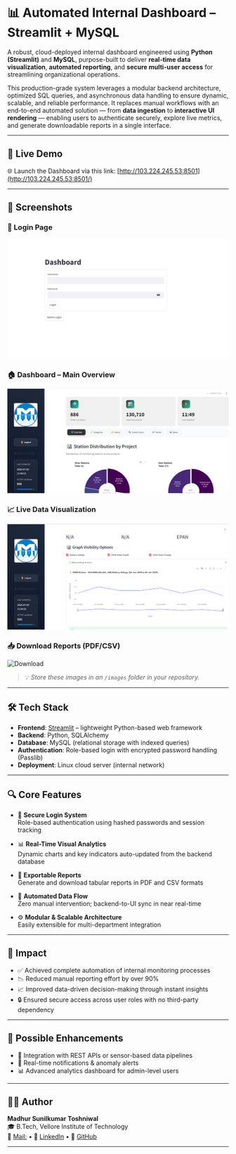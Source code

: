 # 📊 Automated Internal Dashboard – Streamlit + MySQL

A robust, cloud-deployed internal dashboard engineered using **Python (Streamlit)** and **MySQL**, purpose-built to deliver **real-time data visualization**, **automated reporting**, and **secure multi-user access** for streamlining organizational operations.

This production-grade system leverages a modular backend architecture, optimized SQL queries, and asynchronous data handling to ensure dynamic, scalable, and reliable performance. It replaces manual workflows with an end-to-end automated solution — from **data ingestion** to **interactive UI rendering** — enabling users to authenticate securely, explore live metrics, and generate downloadable reports in a single interface.

---

## 🚀 Live Demo

🌐 Launch the Dashboard via this link: [http://103.224.245.53:8501](http://103.224.245.53:8501/)

---

## 📸 Screenshots

### 🔐 Login Page
![Login Page](https://github.com/MadhurToshniwal/HydroAnalytics/blob/main/dashboard%201.png)

### 🏠 Dashboard – Main Overview
![Dashboard](https://github.com/MadhurToshniwal/HydroAnalytics/blob/main/dashboard2.png?raw=true)

### 📈 Live Data Visualization
![Graphs](https://github.com/MadhurToshniwal/HydroAnalytics/blob/main/dashboard3.png)

### 📥 Download Reports (PDF/CSV)
![Download](images/download_report.png)

> 💡 _Store these images in an `/images` folder in your repository._

---

## 🛠️ Tech Stack

- **Frontend**: [Streamlit](https://streamlit.io/) – lightweight Python-based web framework
- **Backend**: Python, SQLAlchemy
- **Database**: MySQL (relational storage with indexed queries)
- **Authentication**: Role-based login with encrypted password handling (Passlib)
- **Deployment**: Linux cloud server (internal network)

---

## 🔍 Core Features

- 🔐 **Secure Login System**  
  Role-based authentication using hashed passwords and session tracking

- 📊 **Real-Time Visual Analytics**  
  Dynamic charts and key indicators auto-updated from the backend database

- 📂 **Exportable Reports**  
  Generate and download tabular reports in PDF and CSV formats

- 🔄 **Automated Data Flow**  
  Zero manual intervention; backend-to-UI sync in near real-time

- ⚙️ **Modular & Scalable Architecture**  
  Easily extensible for multi-department integration

---

## 🌟 Impact

- ✅ Achieved complete automation of internal monitoring processes
- 📉 Reduced manual reporting effort by over 90%
- 📈 Improved data-driven decision-making through instant insights
- 🔒 Ensured secure access across user roles with no third-party dependency

---

## 🧩 Possible Enhancements

- 📡 Integration with REST APIs or sensor-based data pipelines
- 🔔 Real-time notifications & anomaly alerts
- 📊 Advanced analytics dashboard for admin-level users

---

## 👨‍💻 Author

**Madhur Sunilkumar Toshniwal**  
🎓 B.Tech, Vellore Institute of Technology  
📧 [Mail:](mailto:madhurtoshniwal03@gmail.com) • 🔗 [LinkedIn](https://linkedin.com/in/madhur-toshniwal
) • 🐙 [GitHub](https://github.com/MadhurToshniwal)

---


